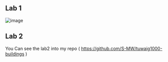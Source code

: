 
## Lab 1

![image](https://user-images.githubusercontent.com/72529306/135941582-b799a04d-3ddf-4d22-bff9-062bd89702a5.png)


## Lab 2

You Can see the lab2 into my repo ( https://github.com/S-MW/tuwaig1000-buildings )
